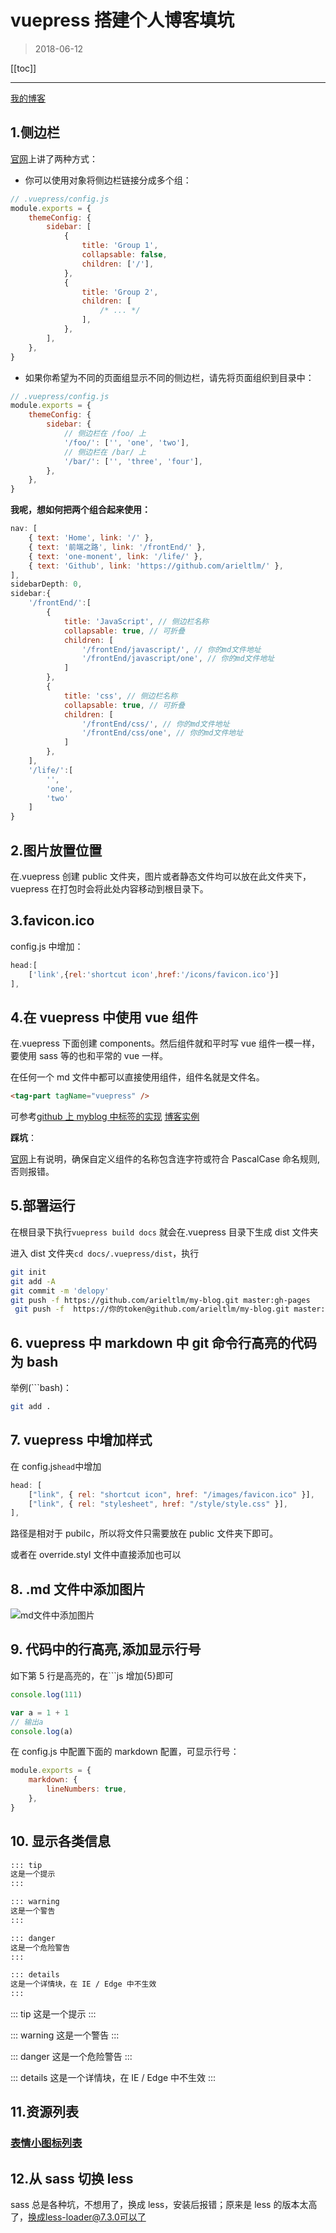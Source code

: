 # vuepress 搭建个人博客填坑

> 2018-06-12 <tag-part tagName="vuepress"/>

[[toc]]

---

[我的博客](https://arieltlm.github.io/my-blog/)

## 1.侧边栏

[官网](http://caibaojian.com/vuepress/guide/)上讲了两种方式：

- 你可以使用对象将侧边栏链接分成多个组：

```javascript
// .vuepress/config.js
module.exports = {
	themeConfig: {
		sidebar: [
			{
				title: 'Group 1',
				collapsable: false,
				children: ['/'],
			},
			{
				title: 'Group 2',
				children: [
					/* ... */
				],
			},
		],
	},
}
```

- 如果你希望为不同的页面组显示不同的侧边栏，请先将页面组织到目录中：

```javascript
// .vuepress/config.js
module.exports = {
	themeConfig: {
		sidebar: {
			// 侧边栏在 /foo/ 上
			'/foo/': ['', 'one', 'two'],
			// 侧边栏在 /bar/ 上
			'/bar/': ['', 'three', 'four'],
		},
	},
}
```

**我呢，想如何把两个组合起来使用：**

```javascript
nav: [
    { text: 'Home', link: '/' },
    { text: '前端之路', link: '/frontEnd/' },
    { text: 'one-monent', link: '/life/' },
    { text: 'Github', link: 'https://github.com/arieltlm/' },
],
sidebarDepth: 0,
sidebar:{
    '/frontEnd/':[
        {
            title: 'JavaScript', // 侧边栏名称
            collapsable: true, // 可折叠
            children: [
                '/frontEnd/javascript/', // 你的md文件地址
                '/frontEnd/javascript/one', // 你的md文件地址
            ]
        },
        {
            title: 'css', // 侧边栏名称
            collapsable: true, // 可折叠
            children: [
                '/frontEnd/css/', // 你的md文件地址
                '/frontEnd/css/one', // 你的md文件地址
            ]
        },
    ],
    '/life/':[
        '',
        'one',
        'two'
    ]
}
```

## 2.图片放置位置

在.vuepress 创建 public 文件夹，图片或者静态文件均可以放在此文件夹下，vuepress 在打包时会将此处内容移动到根目录下。

## 3.favicon.ico

config.js 中增加：

```javascript
head:[
    ['link',{rel:'shortcut icon',href:'/icons/favicon.ico'}]
],
```

## 4.在 vuepress 中使用 vue 组件

在.vuepress 下面创建 components。然后组件就和平时写 vue 组件一模一样，要使用 sass 等的也和平常的 vue 一样。

在任何一个 md 文件中都可以直接使用组件，组件名就是文件名。

```html
<tag-part tagName="vuepress" />
```

可参考[github 上 myblog 中标签的实现](https://github.com/arieltlm/my-blog) [博客实例](https://arieltlm.github.io/my-blog/)

**踩坑**：

[官网](http://caibaojian.com/vuepress/guide/using-vue.html)上有说明，确保自定义组件的名称包含连字符或符合 PascalCase 命名规则,否则报错。

## 5.部署运行

在根目录下执行`vuepress build docs` 就会在.vuepress 目录下生成 dist 文件夹

进入 dist 文件夹`cd docs/.vuepress/dist`，执行

```bash
git init
git add -A
git commit -m 'delopy'
git push -f https://github.com/arieltlm/my-blog.git master:gh-pages
 git push -f  https://你的token@github.com/arieltlm/my-blog.git master:gh-pages
```

## 6. vuepress 中 markdown 中 git 命令行高亮的代码为 bash

举例(```bash)：

```bash
git add .
```

## 7. vuepress 中增加样式

在 config.js`head`中增加

```js
head: [
    ["link", { rel: "shortcut icon", href: "/images/favicon.ico" }],
    ["link", { rel: "stylesheet", href: "/style/style.css" }],
],
```

路径是相对于 pubilc，所以将文件只需要放在 public 文件夹下即可。

或者在 override.styl 文件中直接添加也可以

## 8. .md 文件中添加图片

![md文件中添加图片](../images/img.png)

## 9. 代码中的行高亮,添加显示行号

如下第 5 行是高亮的，在```js 增加{5}即可

```js {5}
console.log(111)

var a = 1 + 1
// 输出a
console.log(a)
```

在 config.js 中配置下面的 markdown 配置，可显示行号：

```js
module.exports = {
	markdown: {
		lineNumbers: true,
	},
}
```

## 10. 显示各类信息

```bash
::: tip
这是一个提示
:::

::: warning
这是一个警告
:::

::: danger
这是一个危险警告
:::

::: details
这是一个详情块，在 IE / Edge 中不生效
:::

```

::: tip 这是一个提示 :::

::: warning 这是一个警告 :::

::: danger 这是一个危险警告 :::

::: details 这是一个详情块，在 IE / Edge 中不生效 :::

## 11.资源列表

### [表情小图标列表](https://github.com/markdown-it/markdown-it-emoji/blob/master/lib/data/full.json)

## 12.从 sass 切换 less

sass 总是各种坑，不想用了，换成 less，安装后报错；原来是 less 的版本太高了，换成less-loader@7.3.0可以了
